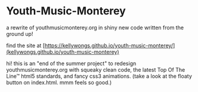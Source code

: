 # Youth-Music-Monterey
a rewrite of youthmusicmonterey.org in shiny new code written from the ground up!

find the site at [https://kellywongs.github.io/youth-music-monterey/](kellywongs.github.io/youth-music-monterey)

hi! this is an "end of the summer project" to redesign youthmusicmonterey.org with squeaky clean code, the latest Top Of The Line™ html5 standards, and fancy css3 animations. (take a look at the floaty button on index.html. mmm feels so good.) 
